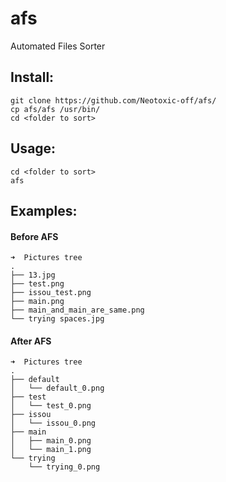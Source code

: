 # afs
Automated Files Sorter

## Install:
```
git clone https://github.com/Neotoxic-off/afs/
cp afs/afs /usr/bin/
cd <folder to sort>
```

## Usage:
```
cd <folder to sort>
afs
```

## Examples:
#### Before AFS
```
➜  Pictures tree
.
├── 13.jpg
├── test.png
├── issou_test.png
├── main.png
├── main_and_main_are_same.png
└── trying spaces.jpg
```
#### After AFS
```
➜  Pictures tree
.
├── default
│   └── default_0.png
├── test
│   └── test_0.png
├── issou
│   └── issou_0.png
├── main
│   ├── main_0.png
│   └── main_1.png
└── trying
    └── trying_0.png
```
